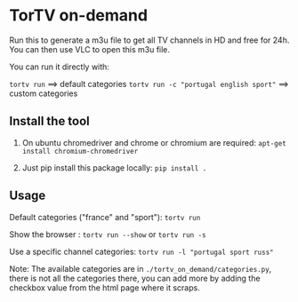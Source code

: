 # TorTV on-demand

Run this to generate a m3u file to get all TV channels in HD and free for
24h.
You can then use VLC to open this m3u file.

You can run it directly with:

`tortv run`                              ==> default categories
`tortv run -c "portugal english sport"`  ==> custom categories

## Install the tool

1) On ubuntu chromedriver and chrome or chromium are required:
`apt-get install chromium-chromedriver`

2) Just pip install this package locally:
`pip install .`

## Usage

Default categories ("france" and "sport"):
`tortv run `

Show the browser :
`tortv run --show` or `tortv run -s`

Use a specific channel categories:
`tortv run -l "portugal sport russ"`


Note: The available categories are in `./tortv_on_demand/categories.py`, there is not all the categories there,
you can add more by adding the checkbox value from the html page where it scraps.

